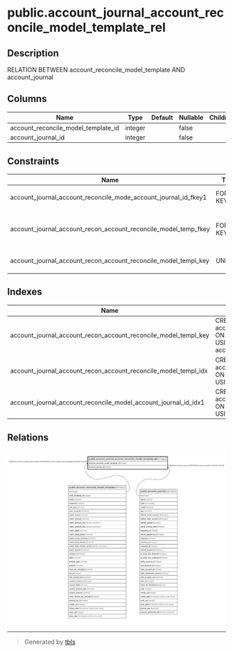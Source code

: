 # public.account_journal_account_reconcile_model_template_rel

## Description

RELATION BETWEEN account_reconcile_model_template AND account_journal

## Columns

| Name | Type | Default | Nullable | Children | Parents | Comment |
| ---- | ---- | ------- | -------- | -------- | ------- | ------- |
| account_reconcile_model_template_id | integer |  | false |  | [public.account_reconcile_model_template](public.account_reconcile_model_template.md) |  |
| account_journal_id | integer |  | false |  | [public.account_journal](public.account_journal.md) |  |

## Constraints

| Name | Type | Definition |
| ---- | ---- | ---------- |
| account_journal_account_reconcile_mode_account_journal_id_fkey1 | FOREIGN KEY | FOREIGN KEY (account_journal_id) REFERENCES account_journal(id) ON DELETE CASCADE |
| account_journal_account_recon_account_reconcile_model_temp_fkey | FOREIGN KEY | FOREIGN KEY (account_reconcile_model_template_id) REFERENCES account_reconcile_model_template(id) ON DELETE CASCADE |
| account_journal_account_recon_account_reconcile_model_templ_key | UNIQUE | UNIQUE (account_reconcile_model_template_id, account_journal_id) |

## Indexes

| Name | Definition |
| ---- | ---------- |
| account_journal_account_recon_account_reconcile_model_templ_key | CREATE UNIQUE INDEX account_journal_account_recon_account_reconcile_model_templ_key ON public.account_journal_account_reconcile_model_template_rel USING btree (account_reconcile_model_template_id, account_journal_id) |
| account_journal_account_recon_account_reconcile_model_templ_idx | CREATE INDEX account_journal_account_recon_account_reconcile_model_templ_idx ON public.account_journal_account_reconcile_model_template_rel USING btree (account_reconcile_model_template_id) |
| account_journal_account_reconcile_model_account_journal_id_idx1 | CREATE INDEX account_journal_account_reconcile_model_account_journal_id_idx1 ON public.account_journal_account_reconcile_model_template_rel USING btree (account_journal_id) |

## Relations

![er](public.account_journal_account_reconcile_model_template_rel.svg)

---

> Generated by [tbls](https://github.com/k1LoW/tbls)
